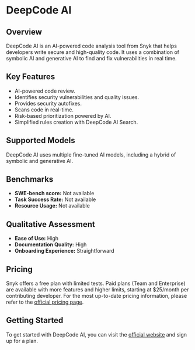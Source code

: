 # DeepCode AI

## Overview

DeepCode AI is an AI-powered code analysis tool from Snyk that helps developers write secure and high-quality code. It uses a combination of symbolic AI and generative AI to find and fix vulnerabilities in real time.

## Key Features

- AI-powered code review.
- Identifies security vulnerabilities and quality issues.
- Provides security autofixes.
- Scans code in real-time.
- Risk-based prioritization powered by AI.
- Simplified rules creation with DeepCode AI Search.

## Supported Models

DeepCode AI uses multiple fine-tuned AI models, including a hybrid of symbolic and generative AI.

## Benchmarks

- **SWE-bench score:** Not available
- **Task Success Rate:** Not available
- **Resource Usage:** Not available

## Qualitative Assessment

- **Ease of Use:** High
- **Documentation Quality:** High
- **Onboarding Experience:** Straightforward

## Pricing

Snyk offers a free plan with limited tests. Paid plans (Team and Enterprise) are available with more features and higher limits, starting at $25/month per contributing developer. For the most up-to-date pricing information, please refer to the [official pricing page](https://snyk.io/plans/).

## Getting Started

To get started with DeepCode AI, you can visit the [official website](https://snyk.io/platform/deepcode-ai/) and sign up for a plan.
